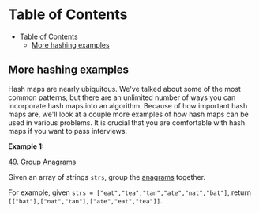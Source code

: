 # Table of Contents
- [Table of Contents](#table-of-contents)
  - [More hashing examples](#more-hashing-examples)

## More hashing examples

Hash maps are nearly ubiquitous. We've talked about some of the most common patterns, but there are an unlimited number of ways you can incorporate hash maps into an algorithm. Because of how important hash maps are, we'll look at a couple more examples of how hash maps can be used in various problems. It is crucial that you are comfortable with hash maps if you want to pass interviews.

**Example 1:**

[49. Group Anagrams](https://leetcode.com/problems/group-anagrams/)

Given an array of strings `strs`, group the [anagrams]() together.

For example, given `strs = ["eat","tea","tan","ate","nat","bat"]`, return `[["bat"],["nat","tan"],["ate","eat","tea"]]`.